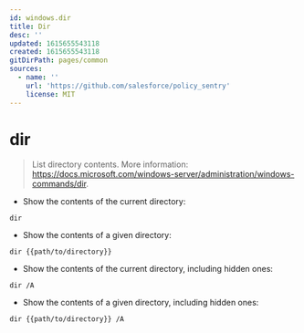 ```yaml
---
id: windows.dir
title: Dir
desc: ''
updated: 1615655543118
created: 1615655543118
gitDirPath: pages/common
sources:
  - name: ''
    url: 'https://github.com/salesforce/policy_sentry'
    license: MIT
---
```

# dir

> List directory contents.
> More information: <https://docs.microsoft.com/windows-server/administration/windows-commands/dir>.

- Show the contents of the current directory:

`dir`

- Show the contents of a given directory:

`dir {{path/to/directory}}`

- Show the contents of the current directory, including hidden ones:

`dir /A`

- Show the contents of a given directory, including hidden ones:

`dir {{path/to/directory}} /A`

